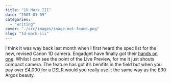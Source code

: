```yaml
---
title: "1D Mark III"
date: "2007-03-09"
categories: 
  - "writing"
cover: "./src/images/image-not-found.png"
slug: "1d-mark-iii"
---
```


I think it was way back last month when I first heard the spec list for the new, revised Canon 1D camera. Engadget have finally got their [hands on one](http://www.engadget.com/2007/03/08/hands-on-with-canons-eos-1d-mark-iii-dslr/). Whilst I can see the point of the Live Preview, for me it just shouts compact camera. The feature has got it’s benifits in the field but when you pay over £4,000 for a DSLR would you really use it the same way as the £30 Argos beauty.
